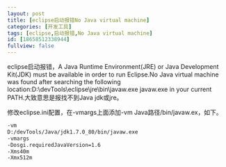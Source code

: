 ```yaml
---
layout: post
title: [eclipse启动报错No Java virtual machine]
categories: [开发工具]
tags: [eclipse,启动报错,No Java virtual machine]
id: [18658512338944]
fullview: false
---
```

eclipse启动报错，A Java Runtime Environment(JRE) or Java Development Kit(JDK) must be available in order to run Eclipse.No Java virtual machine was found after searching the following location:D:\devTools\eclipse\jre\bin\javaw.exe javaw.exe in your current PATH.大致意思是报找不到Java jdk或jre。

修改eclipse.ini配置，在-vmargs上面添加-vm Java路径/bin/javaw.ex，如下。
```bash
-vm 
D:/devTools/Java/jdk1.7.0_80/bin/javaw.exe 
-vmargs
-Dosgi.requiredJavaVersion=1.6
-Xms40m
-Xmx512m
```

